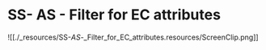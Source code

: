 # SS- AS - Filter for EC attributes

![[./_resources/SS-_AS_-_Filter_for_EC_attributes.resources/ScreenClip.png]]
